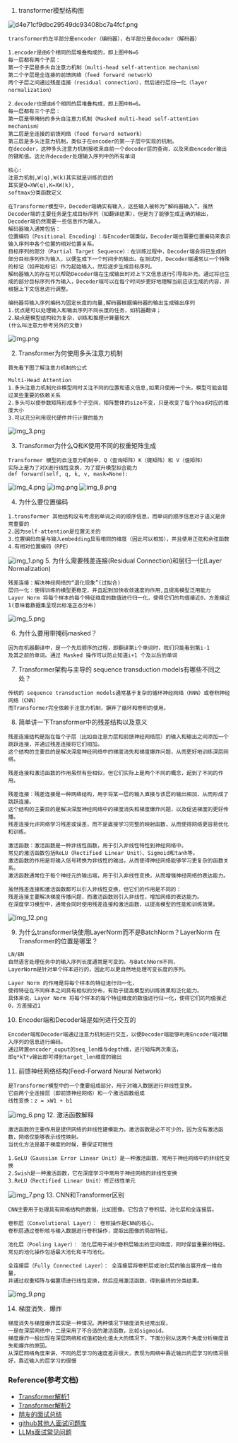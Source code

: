 1. transformer模型结构图

![d4e71cf9dbc29549dc93408bc7a4fcf.png](..%2Fusing_files%2Fimg%2Ftransformer%2Fd4e71cf9dbc29549dc93408bc7a4fcf.png)

```text
transformer的左半部分是encoder（编码器），右半部分是decoder（解码器）

1.encoder是由6个相同的层堆叠构成的，即上图中N=6
每一层都有两个子层：
第一个子层是多头自注意力机制（multi-head self-attention mechanism）
第二个子层是全连接的前馈网络（feed forward network）
两个子层之间通过残差连接（residual connection），然后进行层归一化（layer normalization）

2.decoder也是由6个相同的层堆叠构成，即上图中N=6。
每一层都有三个子层：
第一层是带掩码的多头自注意力机制（Masked multi-head self-attention mechanism）
第二层是全连接的前馈网络（feed forward network）
第三层是多头注意力机制，类似于在encoder的第一子层中实现的机制。
在decoder，这种多头注意力机制接收来自前一个decoder层的查询，以及来自encoder输出的键和值。这允许decoder处理输入序列中的所有单词

核心:
注意力机制,W(q),W(k)其实就是训练的目的
其实是Q=XW(q),K=XW(k),
softmax分类函数定义

在Transformer模型中，Decoder端确实有输入，这些输入被称为“解码器输入”。虽然Decoder端的主要任务是生成目标序列（如翻译结果），但是为了能够生成正确的输出，Decoder端仍然需要一些信息作为输入。
解码器输入通常包括：
位置编码（Positional Encoding）：与Encoder端类似，Decoder端也需要位置编码来表示输入序列中各个位置的相对位置关系。
目标序列的部分（Partial Target Sequence）：在训练过程中，Decoder端会将已生成的部分目标序列作为输入，以便生成下一个时间步的输出。在测试时，Decoder端通常以一个特殊的标记（如开始标记）作为起始输入，然后逐步生成目标序列。
解码器输入的存在可以帮助Decoder端在生成输出时对上下文信息进行引导和补充。通过将已生成的部分目标序列作为输入，Decoder端可以在每个时间步更好地理解当前应该生成的内容，并根据上下文信息进行调整。

编码器将输入序列编码为固定长度的向量,解码器根据编码器的输出生成输出序列
1.优点是可以处理输入和输出序列不同长度的任务，如机器翻译；
2.缺点是模型结构较为复杂，训练和推理计算量较大
(什么叫注意力参考另外的文章)
```

![img.png](..%2Fusing_files%2Fimg%2Ftransformer%2Fimg.png)

2. Transformer为何使用多头注意力机制

```text
首先看下图了解注意力机制的公式

Multi-Head Attention
1.多头注意力机制允许模型同时关注不同的位置和语义信息,如果只使用一个头，模型可能会错过某些重要的依赖关系
2.多头可以使参数矩阵形成多个子空间，矩阵整体的size不变，只是改变了每个head对应的维度大小
3.可以充分利用现代硬件并行计算的能力
```
![img_3.png](..%2Fusing_files%2Fimg%2Ftransformer%2Fimg_3.png)

3. Transformer为什么Q和K使用不同的权重矩阵生成

```text
Transformer 模型的自注意力机制中，Q（查询矩阵）K（键矩阵）和 V（值矩阵）
实际上是为了对X进行线性变换，为了提升模型拟合能力
def forward(self, q, k, v, mask=None):
```
![img_4.png](..%2Fusing_files%2Fimg%2Ftransformer%2Fimg_4.png)
![img.png](..%2Fusing_files%2Fimg%2Ftransformer%2Fimg.png)
![img_8.png](..%2Fusing_files%2Fimg%2Ftransformer%2Fimg_8.png)

4. 为什么要位置编码

```text
1.transformer 其他结构没有考虑到单词之间的顺序信息，而单词的顺序信息对于语义是非常重要的
2.因为self-attention是位置无关的
3.位置编码向量与输入embedding具有相同的维度（因此可以相加），并且使用正弦和余弦函数
4.有相对位置编码（RPE）
```
![img_1.png](..%2Fusing_files%2Fimg%2Ftransformer%2Fimg_1.png)
5. 为什么需要残差连接(Residual Connection)和层归一化(Layer Normalization)

```text
残差连接：解决神经网络的“退化现象”(过拟合)
层归一化：使得训练的模型更稳定，并且起到加快收敛速度的作用,且提高模型泛用能力
Layer Norm 将每个样本的每个特征维度的数值进行归一化，使得它们的均值接近0，方差接近1(意味着数据集呈现出标准正态分布)
```
![img_5.png](..%2Fusing_files%2Fimg%2Ftransformer%2Fimg_5.png)

6. 为什么要用带掩码masked？
```text
因为在机器翻译中，是一个先后顺序的过程，即翻译第i个单词时，我们只能看到第i-1
及其之前的单词。通过 Masked 操作可以防止知道i+1 个及以后的单词
```

7. Transformer架构与主导的 sequence transduction models有哪些不同之处？
```text
传统的 sequence transduction models通常基于复杂的循环神经网络（RNN）或卷积神经网络（CNN）
而Transformer完全依赖于注意力机制，摒弃了循环和卷积的使用。
```

8. 简单讲一下Transformer中的残差结构以及意义
```text
残差连接结构是指在每个子层（比如自注意力层和前馈神经网络层）的输入和输出之间添加一个跳跃连接，并通过残差连接将它们相加。
这个结构的主要目的是解决深度神经网络中的梯度消失和梯度爆炸问题，从而更好地训练深层网络。

残差连接和激活函数的作用虽然有些相似，但它们实际上是两个不同的概念，起到了不同的作用。

残差连接：残差连接是一种网络结构，用于将某一层的输入直接与该层的输出相加，从而形成了跳跃连接。
这个结构的主要目的是解决深度神经网络中的梯度消失和梯度爆炸问题，以及促进梯度的更好传播。
残差连接允许网络学习残差或误差，而不是直接学习完整的映射函数，从而使得网络更容易优化和训练。

激活函数：激活函数是一种非线性函数，用于引入非线性特性到神经网络中。
常见的激活函数包括ReLU（Rectified Linear Unit）、Sigmoid和tanh等。
激活函数的作用是将输入信号转换为非线性的输出，从而使得神经网络能够学习更复杂的函数关系。
激活函数通常位于每个神经元的输出端，用于引入非线性变换，从而增强神经网络的表达能力。

虽然残差连接和激活函数都可以引入非线性变换，但它们的作用是不同的：
残差连接主要解决梯度传播问题，而激活函数则引入非线性，增加网络的表达能力。
在深度学习模型中，通常会同时使用残差连接和激活函数，以提高模型的性能和训练效果。
```

![img_12.png](..%2Fusing_files%2Fimg%2FPyTorch%2Fimg_12.png)

9. 为什么transformer块使用LayerNorm而不是BatchNorm？LayerNorm 在Transformer的位置是哪里？
```text
LN/BN
自然语言处理任务中的输入序列长度通常是可变的。与BatchNorm不同，
LayerNorm是针对单个样本进行的，因此可以更自然地处理可变长度的序列。

Layer Norm 的作用是将每个样本的特征进行归一化，
使得特征在不同样本之间具有相似的分布，有助于提高模型的训练效果和泛化能力。
具体来说，Layer Norm 将每个样本的每个特征维度的数值进行归一化，使得它们的均值接近0，方差接近1
```
10. Encoder端和Decoder端是如何进行交互的
```text
Encoder端和Decoder端通过注意力机制进行交互，以便Decoder端能够利用Encoder端对输入序列的信息进行编码。
通过转置encoder_ouput的seq_len维与depth维，进行矩阵两次乘法，
即q*kT*v输出即可得到target_len维度的输出
```
11. 前馈神经网络结构(Feed-Forward Neural Network)
```text
是Transformer模型中的一个重要组成部分，用于对输入数据进行非线性变换。
它由两个全连接层（即前馈神经网络）和一个激活函数组成
线性变换：z = xW1 + b1
```
![img_6.png](..%2Fusing_files%2Fimg%2Ftransformer%2Fimg_6.png)
12. 激活函数解释
```text
激活函数的主要作用是提供网络的非线性建模能力。激活函数是必不可少的，因为没有激活函数，网络仅能够表示线性映射。
当优化方法是基于梯度的时候，要保证可微性

1.GeLU（Gaussian Error Linear Unit）是一种激活函数，常用于神经网络中的非线性变换
2.Swish是一种激活函数，它在深度学习中常用于神经网络的非线性变换
3.ReLU（Rectified Linear Unit）修正线性单元
```
![img_7.png](..%2Fusing_files%2Fimg%2Ftransformer%2Fimg_7.png)
13. CNN和Transformer区别
```text
CNN主要用于处理具有网格结构的数据，比如图像。它包含了卷积层、池化层和全连接层。

卷积层（Convolutional Layer）： 卷积操作是CNN的核心。
卷积层通过卷积核与输入数据进行卷积操作，提取出图像的局部特征。

池化层（Pooling Layer）： 池化层用于减少卷积层输出的空间维度，同时保留重要的特征。
常见的池化操作包括最大池化和平均池化。

全连接层（Fully Connected Layer）： 全连接层将卷积层或池化层的输出展开成一维向量，
并通过权重矩阵与偏置项进行线性变换，然后应用激活函数，得到最终的分类结果。
```
![img_9.png](..%2Fusing_files%2Fimg%2Ftransformer%2Fimg_9.png)


14. 梯度消失、爆炸
```text
梯度消失与梯度爆炸其实是一种情况。两种情况下梯度消失经常出现，
一是在深层网络中，二是采用了不合适的激活函数，比如sigmoid。
梯度爆炸一般出现在深层网络和权值初始化值太大的情况下，下面分别从这两个角度分析梯度消失和爆炸的原因。
从深层网络角度来讲，不同的层学习的速度差异很大，表现为网络中靠近输出的层学习的情况很好，靠近输入的层学习的很慢
```







### Reference(参考文档)

* [Transformer解析1](https://blog.csdn.net/weixin_45965387/article/details/130470040)
* [Transformer解析2](https://zhuanlan.zhihu.com/p/657268039)
* [朋友的面试总结](https://docs.google.com/document/d/1LP4eZdxo_ovhB6CnfFqi8Ufys1MqEh9ubxDyeNk58hw/edit)
* [github其他人面试问题库](https://github.com/aceliuchanghong/others_interview_notes)
* [LLMs面试常见问题](https://zhuanlan.zhihu.com/p/659042194)

